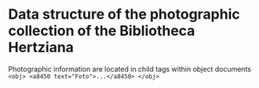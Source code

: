 # Data structure of the photographic collection of the Bibliotheca Hertziana
Photographic information are located in child tags within object documents
`<obj>
  <a8450 text="Foto">...</a8450>
</obj>`
